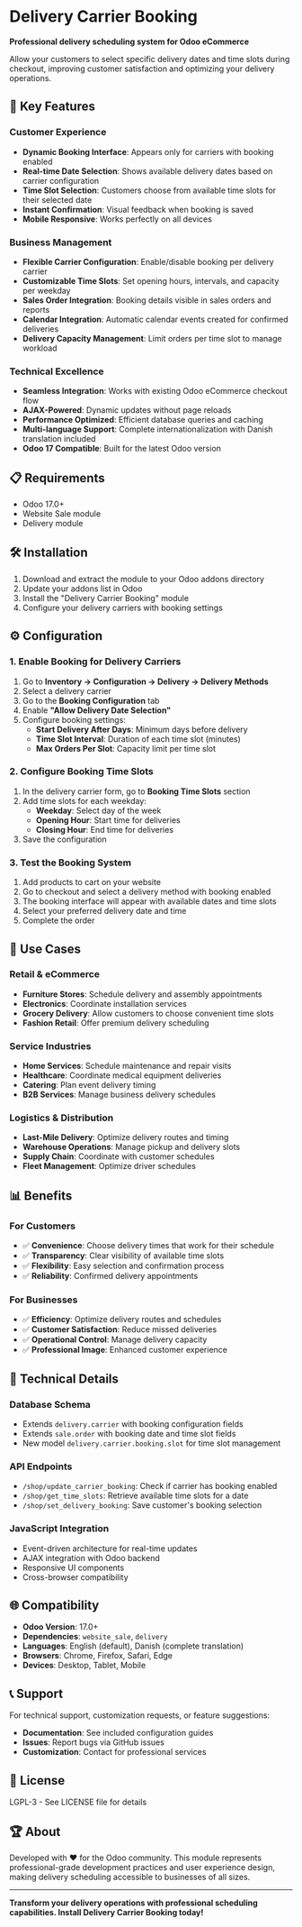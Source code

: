 # Delivery Carrier Booking

**Professional delivery scheduling system for Odoo eCommerce**

Allow your customers to select specific delivery dates and time slots during checkout, improving customer satisfaction and optimizing your delivery operations.

## 🚀 Key Features

### Customer Experience
- **Dynamic Booking Interface**: Appears only for carriers with booking enabled
- **Real-time Date Selection**: Shows available delivery dates based on carrier configuration
- **Time Slot Selection**: Customers choose from available time slots for their selected date
- **Instant Confirmation**: Visual feedback when booking is saved
- **Mobile Responsive**: Works perfectly on all devices

### Business Management
- **Flexible Carrier Configuration**: Enable/disable booking per delivery carrier
- **Customizable Time Slots**: Set opening hours, intervals, and capacity per weekday
- **Sales Order Integration**: Booking details visible in sales orders and reports
- **Calendar Integration**: Automatic calendar events created for confirmed deliveries
- **Delivery Capacity Management**: Limit orders per time slot to manage workload

### Technical Excellence
- **Seamless Integration**: Works with existing Odoo eCommerce checkout flow
- **AJAX-Powered**: Dynamic updates without page reloads
- **Performance Optimized**: Efficient database queries and caching
- **Multi-language Support**: Complete internationalization with Danish translation included
- **Odoo 17 Compatible**: Built for the latest Odoo version

## 📋 Requirements

- Odoo 17.0+
- Website Sale module
- Delivery module

## 🛠 Installation

1. Download and extract the module to your Odoo addons directory
2. Update your addons list in Odoo
3. Install the "Delivery Carrier Booking" module
4. Configure your delivery carriers with booking settings

## ⚙️ Configuration

### 1. Enable Booking for Delivery Carriers

1. Go to **Inventory → Configuration → Delivery → Delivery Methods**
2. Select a delivery carrier
3. Go to the **Booking Configuration** tab
4. Enable **"Allow Delivery Date Selection"**
5. Configure booking settings:
   - **Start Delivery After Days**: Minimum days before delivery
   - **Time Slot Interval**: Duration of each time slot (minutes)
   - **Max Orders Per Slot**: Capacity limit per time slot

### 2. Configure Booking Time Slots

1. In the delivery carrier form, go to **Booking Time Slots** section
2. Add time slots for each weekday:
   - **Weekday**: Select day of the week
   - **Opening Hour**: Start time for deliveries
   - **Closing Hour**: End time for deliveries
3. Save the configuration

### 3. Test the Booking System

1. Add products to cart on your website
2. Go to checkout and select a delivery method with booking enabled
3. The booking interface will appear with available dates and time slots
4. Select your preferred delivery date and time
5. Complete the order

## 🎯 Use Cases

### Retail & eCommerce
- **Furniture Stores**: Schedule delivery and assembly appointments
- **Electronics**: Coordinate installation services
- **Grocery Delivery**: Allow customers to choose convenient time slots
- **Fashion Retail**: Offer premium delivery scheduling

### Service Industries
- **Home Services**: Schedule maintenance and repair visits
- **Healthcare**: Coordinate medical equipment deliveries
- **Catering**: Plan event delivery timing
- **B2B Services**: Manage business delivery schedules

### Logistics & Distribution
- **Last-Mile Delivery**: Optimize delivery routes and timing
- **Warehouse Operations**: Manage pickup and delivery slots
- **Supply Chain**: Coordinate with customer schedules
- **Fleet Management**: Optimize driver schedules

## 📊 Benefits

### For Customers
- ✅ **Convenience**: Choose delivery times that work for their schedule
- ✅ **Transparency**: Clear visibility of available time slots
- ✅ **Flexibility**: Easy selection and confirmation process
- ✅ **Reliability**: Confirmed delivery appointments

### For Businesses
- ✅ **Efficiency**: Optimize delivery routes and schedules
- ✅ **Customer Satisfaction**: Reduce missed deliveries
- ✅ **Operational Control**: Manage delivery capacity
- ✅ **Professional Image**: Enhanced customer experience

## 🔧 Technical Details

### Database Schema
- Extends `delivery.carrier` with booking configuration fields
- Extends `sale.order` with booking date and time slot fields
- New model `delivery.carrier.booking.slot` for time slot management

### API Endpoints
- `/shop/update_carrier_booking`: Check if carrier has booking enabled
- `/shop/get_time_slots`: Retrieve available time slots for a date
- `/shop/set_delivery_booking`: Save customer's booking selection

### JavaScript Integration
- Event-driven architecture for real-time updates
- AJAX integration with Odoo backend
- Responsive UI components
- Cross-browser compatibility

## 🌐 Compatibility

- **Odoo Version**: 17.0+
- **Dependencies**: `website_sale`, `delivery`
- **Languages**: English (default), Danish (complete translation)
- **Browsers**: Chrome, Firefox, Safari, Edge
- **Devices**: Desktop, Tablet, Mobile

## 📞 Support

For technical support, customization requests, or feature suggestions:

- **Documentation**: See included configuration guides
- **Issues**: Report bugs via GitHub issues
- **Customization**: Contact for professional services

## 📄 License

LGPL-3 - See LICENSE file for details

## 🏆 About

Developed with ❤️ for the Odoo community. This module represents professional-grade development practices and user experience design, making delivery scheduling accessible to businesses of all sizes.

---

**Transform your delivery operations with professional scheduling capabilities. Install Delivery Carrier Booking today!**
